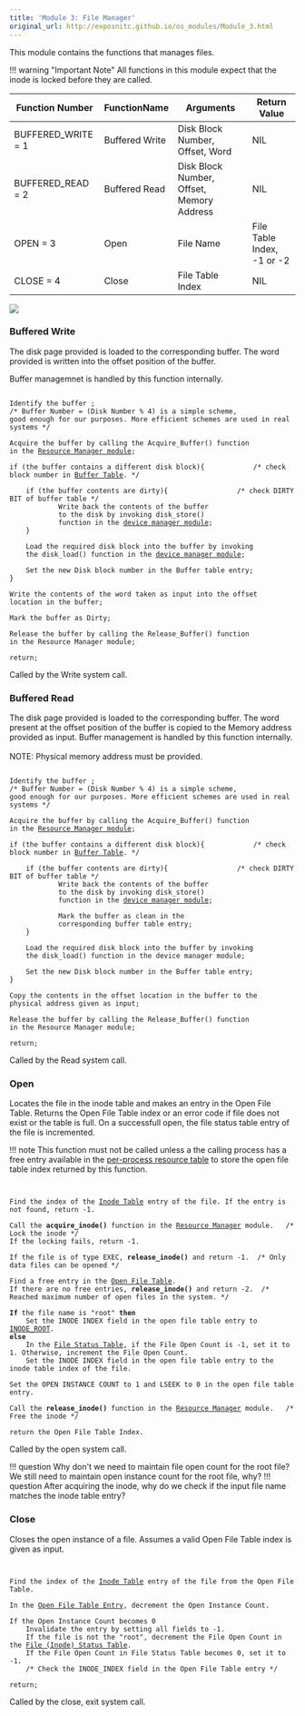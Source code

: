 ```yaml
---
title: 'Module 3: File Manager'
original_url: http://exposnitc.github.io/os_modules/Module_3.html
---
```


This module contains the functions that manages files.

!!! warning "Important Note"
    All functions in this module expect that the inode is locked before they are called.

|Function Number|FunctionName|Arguments|Return Value|
|--- |--- |--- |--- |
|BUFFERED_WRITE = 1|Buffered Write|Disk Block Number, Offset, Word|NIL|
|BUFFERED_READ = 2|Buffered Read|Disk Block Number, Offset, Memory Address|NIL|
|OPEN = 3|Open|File Name|File Table Index, -1 or -2|
|CLOSE = 4|Close|File Table Index|NIL|

![](https://exposnitc.github.io//img/os-modules/FileManager.png)

###  Buffered Write
The disk page provided is loaded to the corresponding buffer. The word provided is written into the offset position of the buffer.

Buffer managemnet is handled by this function internally.

<pre><code>
Identify the buffer ; 			
/* Buffer Number = (Disk Number % 4) is a simple scheme, 
good enough for our purposes. More efficient schemes are used in real systems */

Acquire the buffer by calling the Acquire_Buffer() function	
in the <a href="Module_0.html">Resource Manager module</a>;

if (the buffer contains a different disk block){  			/* check block number in <a href="../os_design-files/mem_ds.html#buffer_table">Buffer Table</a>. */
    
    if (the buffer contents are dirty){					/* check DIRTY BIT of buffer table */
            Write back the contents of the buffer
            to the disk by invoking disk_store() 
            function in the <a href="Module_4.html">device manager module</a>;
    }
    
    Load the required disk block into the buffer by invoking
    the disk_load() function in the <a href="Module_4.html">device manager module</a>;

    Set the new Disk block number in the Buffer table entry;
}

Write the contents of the word taken as input into the offset
location in the buffer; 

Mark the buffer as Dirty;

Release the buffer by calling the Release_Buffer() function
in the Resource Manager module;

return;
</code></pre>

Called by the Write system call.

### Buffered Read

The disk page provided is loaded to the corresponding buffer. The word present at the offset position of the buffer is copied to the Memory address provided as input. Buffer management is handled by this function internally.<br> <br>
NOTE: Physical memory address must be provided. 

<pre><code>
Identify the buffer ; 			
/* Buffer Number = (Disk Number % 4) is a simple scheme, 
good enough for our purposes. More efficient schemes are used in real systems */

Acquire the buffer by calling the Acquire_Buffer() function
in the <a href="Module_0.html">Resource Manager module</a>;

if (the buffer contains a different disk block){  			/* check block number in <a href="../os_design-files/mem_ds.html#buffer_table">Buffer Table</a>. */
    
    if (the buffer contents are dirty){					/* check DIRTY BIT of buffer table */
            Write back the contents of the buffer
            to the disk by invoking disk_store() 
            function in the <a href="Module_4.html">device manager module</a>;
            
            Mark the buffer as clean in the 
            corresponding buffer table entry;
    }
    
    Load the required disk block into the buffer by invoking
    the disk_load() function in the device manager module;

    Set the new Disk block number in the Buffer table entry;
}

Copy the contents in the offset location in the buffer to the
physical address given as input; 
    
Release the buffer by calling the Release_Buffer() function
in the Resource Manager module;

return;
</code></pre>

Called by the Read system call. 

### Open

Locates the file in the inode table and makes an entry in the Open File Table. Returns the Open File Table index or an error code if file does not exist or the table is full. On a successfull open, the file status table entry of the file is incremented.

!!! note
     This function must not be called unless a the calling process has a free entry available in the <a href="../os_design-files/process_table.html#per_process_table">per-process resource table</a> to store the open file table index returned by this function.

<pre><code>

Find the index of the <a href="../os_design-files/disk_ds.html#inode_table">Inode Table</a> entry of the file. If the entry is not found, return -1.

Call the <b>acquire_inode()</b> function in the <a href="../os_modules/Module_0.html">Resource Manager</a> module.&nbsp;&nbsp; /* Lock the inode */
If the locking fails, return -1. 

If the file is of type EXEC, <b>release_inode()</b> and return -1. 	/* Only data files can be opened */

Find a free entry in the <a href="../os_design-files/mem_ds.html#file_table">Open File Table</a>.
If there are no free entries, <b>release_inode()</b> and return -2.  /* Reached maximum number of open files in the system. */

<b>If</b> the file name is "root" <b>then</b> 
	Set the INODE INDEX field in the open file table entry to <a href="../support-tools/constants/">INODE_ROOT</a>. 
<b>else</b>
	In the <a href="../os_design-files/mem_ds.html#file_lock_status_table">File Status Table</a>, if the File Open Count is -1, set it to 1. Otherwise, increment the File Open Count.
	Set the INODE INDEX field in the open file table entry to the inode table index of the file. 

Set the OPEN INSTANCE COUNT to 1 and LSEEK to 0 in the open file table entry.

Call the <b>release_inode()</b> function in the <a href="../os_modules/Module_0.html">Resource Manager</a> module.&nbsp;&nbsp; /* Free the inode */

return the Open File Table Index.
</code></pre>

Called by the open system call.

!!! question
    Why don't we need to maintain file open count for the root file? We still need to maintain open instance count for the root file, why?
!!! question
    After acquiring the inode, why do we check if the input file name matches the inode table entry?



### Close
Closes the open instance of a file. Assumes a valid Open File Table index is given as input. 


<pre><code>

Find the index of the <a href="../os_design-files/disk_ds.html#inode_table">Inode Table</a> entry of the file from the Open File Table.

In the <a href="../os_design-files/mem_ds.html#file_table">Open File Table Entry</a>, decrement the Open Instance Count.

If the Open Instance Count becomes 0
	Invalidate the entry by setting all fields to -1.
	If the file is not the "root", decrement the File Open Count in the <a href="../os_design-files/mem_ds.html#file_lock_status_table">File (Inode) Status Table</a>.
	If the File Open Count in File Status Table becomes 0, set it to -1.
	/* Check the INODE_INDEX field in the Open File Table entry */

return;
</code></pre>


Called by the close, exit system call.